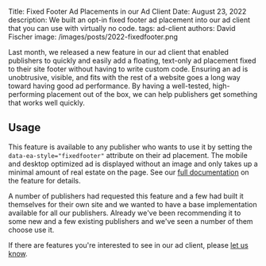 Title: Fixed Footer Ad Placements in our Ad Client
Date: August 23, 2022
description: We built an opt-in fixed footer ad placement into our ad client that you can use with virtually no code.
tags: ad-client
authors: David Fischer
image: /images/posts/2022-fixedfooter.png


Last month, we released a new feature in our ad client
that enabled publishers to quickly and easily add a floating, text-only ad placement
fixed to their site footer without having to write custom code.
Ensuring an ad is unobtrusive, visible,
and fits with the rest of a website goes a long way toward having good ad performance.
By having a well-tested, high-performing placement out of the box,
we can help publishers get something that works well quickly.


## Usage

This feature is available to any publisher who wants to use it
by setting the `data-ea-style="fixedfooter"` attribute on their ad placement.
The mobile and desktop optimized ad is displayed without an image
and only takes up a minimal amount of real estate on the page.
See our [full documentation](https://ethical-ad-client.readthedocs.io/en/latest/#fixedfooter) on the feature for details.

A number of publishers had requested this feature and a few had built it themselves
for their own site and we wanted to have a base implementation available for all our publishers.
Already we've been recommending it to some new and a few existing publishers
and we've seen a number of them choose use it.

If there are features you're interested to see in our ad client,
please [let us know]({filename}/pages/contact.md).

